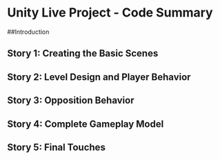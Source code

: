 # Unity Live Project - Code Summary
##Introduction
## Story 1: Creating the Basic Scenes
## Story 2: Level Design and Player Behavior
## Story 3: Opposition Behavior
## Story 4: Complete Gameplay Model
## Story 5: Final Touches
